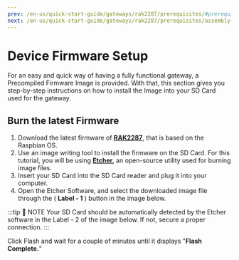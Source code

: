 ```yaml
---
prev: /en-us/quick-start-guide/gateways/rak2287/prerequisites/#prerequisites
next: /en-us/quick-start-guide/gateways/rak2287/prerequisites/assembly-guide.html
---
```


# Device Firmware Setup

For an easy and quick way of having a fully functional gateway, a Precompiled Firmware Image is provided. With that, this section gives you step-by-step instructions on how to install the Image into your SD Card used for the gateway.

## Burn the latest Firmware

1. Download the latest firmware of **[RAK2287](https://downloads.rakwireless.com/LoRa/RAK2287-Mini-PCIe/Firmware/)**, that is based on the Raspbian OS.
2. Use an image writing tool to install the firmware on the SD Card. For this tutorial, you will be using **[Etcher](https://www.balena.io/etcher/),** an open-source utility used for burning image files.
3. Insert your SD Card into the SD Card reader and plug it into your computer.
4. Open the Etcher Software, and select the downloaded image file through the ( **Label - 1** ) button in the image below.

:::tip 📝 NOTE
Your SD Card should be automatically detected by the Etcher software in the Label - 2 of the image below. If not, secure a proper connection.
:::

Click Flash and wait for a couple of minutes until it displays "**Flash Complete.**"

<rk-img
  src="/assets/images/quick-start-guide/rak2287/2prerequisites/2.balena-etcher-software.png"
  width="100%"
  figure-number="1"
  caption="Balena Etcher Software"
/>

